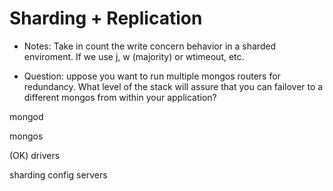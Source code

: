 # Sharding + Replication

- Notes:
Take in count the write concern behavior in a sharded enviroment. If we use j, w (majority) or wtimeout, etc.

- Question:
uppose you want to run multiple mongos routers for redundancy. What level of the stack will assure that you can failover to a different mongos from within your application?


mongod

mongos

(OK) drivers

sharding config servers


